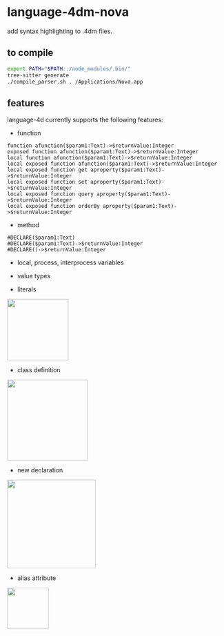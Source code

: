 # language-4dm-nova
add syntax highlighting to .4dm files.

## to compile

```sh
export PATH="$PATH:./node_modules/.bin/"
tree-sitter generate
./compile_parser.sh . /Applications/Nova.app
```

## features

language-4d currently supports the following features:

* function

```4d
function afunction($param1:Text)->$returnValue:Integer
exposed function afunction($param1:Text)->$returnValue:Integer
local function afunction($param1:Text)->$returnValue:Integer
local exposed function afunction($param1:Text)->$returnValue:Integer
local exposed function get aproperty($param1:Text)->$returnValue:Integer
local exposed function set aproperty($param1:Text)->$returnValue:Integer
local exposed function query aproperty($param1:Text)->$returnValue:Integer
local exposed function orderBy aproperty($param1:Text)->$returnValue:Integer
```

* method

```4d
#DECLARE($param1:Text)
#DECLARE($param1:Text)->$returnValue:Integer
#DECLARE()->$returnValue:Integer 
```

* local, process, interprocess variables
* value types

* literals
 
<img width="142" alt="" src="https://github.com/miyako/language-4dm-nova/assets/1725068/915e4b4a-e374-45e7-884b-c0c3baaf19d7">

* class definition

<img width="187" alt="" src="https://github.com/miyako/language-4dm-nova/assets/1725068/3a58647c-eb11-46b5-bb3c-448620d21ef9">

* new declaration

<img width="205" alt="" src="https://github.com/miyako/language-4dm-nova/assets/1725068/2d03b097-94bc-49c9-a1df-9ecde7ed2749">

* alias attribute

<img width="96" alt="" src="https://github.com/miyako/language-4dm-nova/assets/1725068/563c2b1b-1c5d-4718-8f95-1aec65905450">
